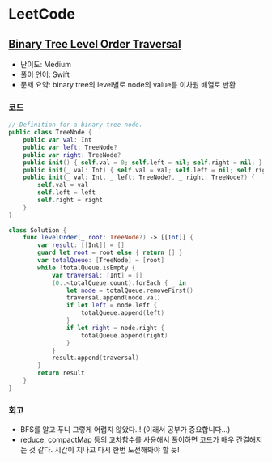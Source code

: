 # LeetCode

## [Binary Tree Level Order Traversal](https://leetcode.com/problems/binary-tree-level-order-traversal/)

* 난이도: Medium
* 풀이 언어: Swift
* 문제 요약: binary tree의 level별로 node의 value를 이차원 배열로 반환

### 코드

```swift
// Definition for a binary tree node.
public class TreeNode {
    public var val: Int
    public var left: TreeNode?
    public var right: TreeNode?
    public init() { self.val = 0; self.left = nil; self.right = nil; }
    public init(_ val: Int) { self.val = val; self.left = nil; self.right = nil; }
    public init(_ val: Int, _ left: TreeNode?, _ right: TreeNode?) {
        self.val = val
        self.left = left
        self.right = right
    }
}
 
class Solution {
    func levelOrder(_ root: TreeNode?) -> [[Int]] {
        var result: [[Int]] = []
        guard let root = root else { return [] }
        var totalQueue: [TreeNode] = [root]
        while !totalQueue.isEmpty {
            var traversal: [Int] = []
            (0..<totalQueue.count).forEach { _ in
                let node = totalQueue.removeFirst()
                traversal.append(node.val)
                if let left = node.left {
                    totalQueue.append(left)
                }
                if let right = node.right {
                    totalQueue.append(right)
                }
            }
            result.append(traversal)
        }
        return result
    }
}
```

### 회고

* BFS를 알고 푸니 그렇게 어렵지 않았다..! (이래서 공부가 중요합니다...)
* reduce, compactMap 등의 고차함수를 사용해서 풀이하면 코드가 매우 간결해지는 것 같다. 시간이 지나고 다시 한번 도전해봐야 할 듯!